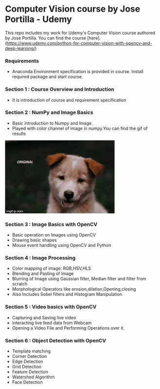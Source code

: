 # Computer Vision course by Jose Portilla - Udemy

This repo includes my work for Udemy's Computer Vision course authored by Jose Portilla.
You can find the course [here].(https://www.udemy.com/python-for-computer-vision-with-opencv-and-deep-learning/)


### Requirements
- Anaconda Environment specification is provided in course. Install required package and start course.

### Section 1 : Course Overview and Introduction
- It is introduction of course and requirement specification

### Section 2 : NumPy and Image Basics
- Basic introduction to Numpy and Image.
- Played with color channel of image in numpy.You can find the gif of results 

 ![Playing_with_color_channel](Data/numpyPlay.gif)

### Section 3 : Image Basics with OpenCV
- Basic operation on Images using OpenCV
- Drawing basic shapes
- Mouse event handling using OpenCV and Python

### Section 4 : Image Processing
- Color mapping of image: RGB,HSV,HLS
- Blending and Pasting of Image
- Blurring of Image using Gaussian filter, Median filter and filter from scratch
- Morphological Operators like erosion,dilation,Opening,closing
- Also Includes Sobel filters and Histogram Manipulation

### Section 5 : Video basics with OpenCV
- Capturing and Saving live video
- Interacting live feed data from Webcam
- Opening a Video File and Performing Operations over it.

### Section 6 : Object Detection with OpenCV
- Template matching
- Corner Detection
- Edge Detection
- Grid Detection
- Feature Detection
- Watershed Algorithm
- Face Detection
